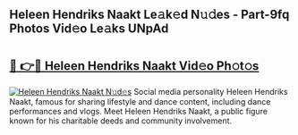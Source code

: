 ## Heleen Hendriks Naakt Le𝚊k𝚎d N𝚞𝚍es - Part-9fq Photos Vid𝚎o Le𝚊ks UNpAd

# <h2><a href="http://fbajok.evod.top/?m=Heleen+Hendriks+Naakt">🔗 👉🔴 Heleen Hendriks Naakt Vid𝚎o Ph𝚘t𝚘s</a></h2>

[![Heleen Hendriks Naakt N𝚞d𝚎s](https://i.imgur.com/8V9OHl7.gif)](http://fbajok.evod.top/?m=Heleen+Hendriks+Naakt)
Social media personality Heleen Hendriks Naakt, famous for sharing lifestyle and dance content, including dance performances and vlogs. Meet Heleen Hendriks Naakt, a public figure known for his charitable deeds and community involvement. 
